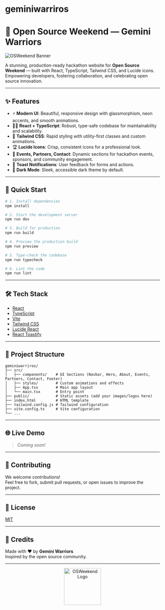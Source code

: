 # geminiwarriros
# 🌟 Open Source Weekend — Gemini Warriors

![OSWeekend Banner](https://user-images.githubusercontent.com/placeholder/banner.png)

A stunning, production-ready hackathon website for **Open Source Weekend** — built with React, TypeScript, Tailwind CSS, and Lucide icons.  
Empowering developers, fostering collaboration, and celebrating open source innovation.

---

## ✨ Features

- ⚡ **Modern UI**: Beautiful, responsive design with glassmorphism, neon accents, and smooth animations.
- 🧑‍💻 **React + TypeScript**: Robust, type-safe codebase for maintainability and scalability.
- 🎨 **Tailwind CSS**: Rapid styling with utility-first classes and custom animations.
- 🏆 **Lucide Icons**: Crisp, consistent icons for a professional look.
- 📅 **Events, Partners, Contact**: Dynamic sections for hackathon events, sponsors, and community engagement.
- 🔔 **Toast Notifications**: User feedback for forms and actions.
- 🌙 **Dark Mode**: Sleek, accessible dark theme by default.

---

## 🚀 Quick Start

```sh
# 1. Install dependencies
npm install

# 2. Start the development server
npm run dev

# 3. Build for production
npm run build

# 4. Preview the production build
npm run preview

# 5. Type-check the codebase
npm run typecheck

# 6. Lint the code
npm run lint
```

---

## 🛠️ Tech Stack

- [React](https://react.dev/)
- [TypeScript](https://www.typescriptlang.org/)
- [Vite](https://vitejs.dev/)
- [Tailwind CSS](https://tailwindcss.com/)
- [Lucide React](https://lucide.dev/)
- [React Toastify](https://fkhadra.github.io/react-toastify/)

---

## 📁 Project Structure

```
geminiwarriros/
├── src/
│   ├── components/    # UI Sections (Navbar, Hero, About, Events, Partners, Contact, Footer)
│   ├── styles/        # Custom animations and effects
│   ├── App.tsx        # Main app layout
│   └── main.tsx       # Entry point
├── public/            # Static assets (add your images/logos here)
├── index.html         # HTML template
├── tailwind.config.js # Tailwind configuration
├── vite.config.ts     # Vite configuration
└── ...
```

---

## 🌐 Live Demo

> _Coming soon!_

---

## 🤝 Contributing

We welcome contributions!  
Feel free to fork, submit pull requests, or open issues to improve the project.

---

## 📄 License

[MIT](LICENSE)

---

## 🦄 Credits

Made with ❤️ by **Gemini Warriors**  
Inspired by the open source community.

---

<p align="center">
  <img src="https://user-images.githubusercontent.com/placeholder/footer-logo.png" width="120" alt="OSWeekend Logo" />

